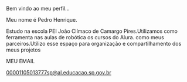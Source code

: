 Bem vindo ao meu perfil...

Meu nome é Pedro Henrique.

Estudo na escola PEI João Clímaco de Camargo Pires.Utilizamos como ferramenta nas aulas de robótica os cursos do Alura.
como meus parceiros.Utilizo esse espaço para organização e compartilhamento dos meus projetos

MEU EMAIL

00001105013777sp@al.educacao.sp.gov.br
